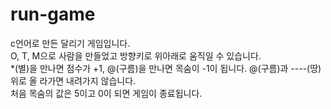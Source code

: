 # run-game
c언어로 만든 달리기 게임입니다. \
O, T, M으로 사람을 만들었고 방향키로 위아래로 움직일 수 있습니다. \
*(별)을 만나면 점수가 +1, @(구름)을 만나면 목숨이 -1이 됩니다. @(구름)과 ----(땅) 위로 올 라가면 내려가지 않습니다. \
처음 목숨의 값은 5이고 0이 되면 게임이 종료됩니다. 
